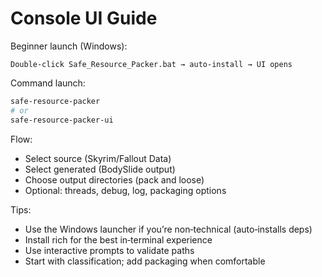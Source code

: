 # Console UI Guide

Beginner launch (Windows):

```text
Double‑click Safe_Resource_Packer.bat → auto‑install → UI opens
```

Command launch:

```bash
safe-resource-packer
# or
safe-resource-packer-ui
```

Flow:

-   Select source (Skyrim/Fallout Data)
-   Select generated (BodySlide output)
-   Choose output directories (pack and loose)
-   Optional: threads, debug, log, packaging options

Tips:

-   Use the Windows launcher if you’re non‑technical (auto‑installs deps)
-   Install rich for the best in‑terminal experience
-   Use interactive prompts to validate paths
-   Start with classification; add packaging when comfortable
